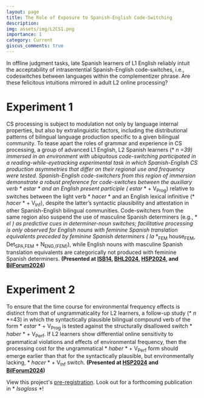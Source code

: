 ```yaml
---
layout: page
title: The Role of Exposure to Spanish-English Code-Switching
description:
img: assets/img/L2CS1.png
importance: 1
category: Current
giscus_comments: true
---
```

In offline judgment tasks, late Spanish learners of L1 English reliably intuit the acceptability of intrasentential Spanish-English code-switches, i.e., codeswitches between languages within the complementizer phrase. Are these felicitous intuitions mirrored in adult L2
online processing?

# Experiment 1

CS processing is subject to modulation not only by language internal properties, but also by extralinguistic factors, including the distributional patterns of bilingual language production specific to a given bilingual community. To tease apart the roles of grammar and
experience in CS processing, a group of advanced L1 English, L2 Spanish learners (* *n* *=39) immersed in an environment with ubiquitous code-switching participated in a reading-while-eyetracking experimental task in which Spanish-English CS production asymmetries that differ on their regional use and frequency were tested. Spanish-English code-switchers from this region of immersion demonstrate a robust preference for code-switches between the auxiliary verb * *estar* * and an English present participle (* *estar* * + V<sub>Prog</sub>) relative to switches between the light verb * *hacer* * and an English lexical infinitive (* *hacer* * + V<sub>Inf</sub>), despite the latter’s syntactic plausibility and attestation in other Spanish-English bilingual communities. Code-switchers from the same region also suspend the use of masculine Spanish determiners (e.g., * *el* *) as predictive cues in determiner-noun switches; facilitative processing is only observed for English nouns with feminine Spanish translation equivalents preceded by feminine Spanish determiners (* *la* *<sub>FEM</sub> house<sub>FEM</sub>, Det<sub>SPA,FEM</sub> + N<sub>ENG,(FEM)</sub>), while English nouns with masculine Spanish translation
equivalents are categorically not produced with feminine Spanish determiners. **(Presented at [ISB14](https://drive.google.com/file/d/1V1p47XGXjBwZrtY17u45DcHOhLbxUOpd/view), [BHL2024](https://bhlmultilingualism.wixsite.com/bhl-multilingualism/copia-de-submissions), [HSP2024](https://hsp2024.github.io/abstracts/submission_291.pdf), and [BilForum2024](https://bilforum.hip.uic.edu/program/))**

# Experiment 2

To ensure that the time course for environmental frequency effects is distinct from that of ungrammaticality for L2 learners, a follow-up study (* *n* *=43) in which the syntactically plausible bilingual compound verb of the form * *estar* * + V<sub>Prog</sub> is tested against
the structurally disallowed switch * *haber* * + V<sub>Perf</sub>. If L2 learners show differential online sensitivity to grammatical violations and effects of environmental frequency, then the processing cost for the ungrammatical * *haber* * + V<sub>Perf</sub> form should emerge earlier than that for the syntactically plausible, but environmentally lacking, * *hacer* * + V<sub>Inf</sub> switch. **(Presented at [HSP2024](https://hsp2024.github.io/abstracts/submission_291.pdf) and [BilForum2024](https://bilforum.hip.uic.edu/program/))**

View this project's [pre-registration](https://doi.org/10.17605/OSF.IO/7BZXE).
Look out for a forthcoming publication in * *Isogloss* *!
